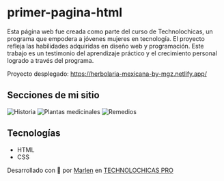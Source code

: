 # primer-pagina-html
Esta página web fue creada como parte del curso de Technolochicas, un programa que empodera a jóvenes mujeres en tecnología. El proyecto refleja las habilidades adquiridas en diseño web y programación. Este trabajo es un testimonio del aprendizaje práctico y el crecimiento personal logrado a través del programa.

Proyecto desplegado: https://herbolaria-mexicana-by-mgz.netlify.app/

## Secciones de mi sitio

![Historia](https://github.com/user-attachments/assets/0ba738ea-0153-4447-a247-5dc633992054)
![Plantas medicinales](https://github.com/user-attachments/assets/aba701f8-0eb7-4f9c-8739-8925ae6a36d3)
![Remedios](https://github.com/user-attachments/assets/472eb4bc-630e-46e4-8a06-d91572b0b816)


## Tecnologías
* HTML
* CSS

Desarrollado con  💜 por [Marlen](https://deluxe-twilight-f4179f.netlify.app ) en [TECHNOLOCHICAS PRO](https://tecnolochicas.mx/)




